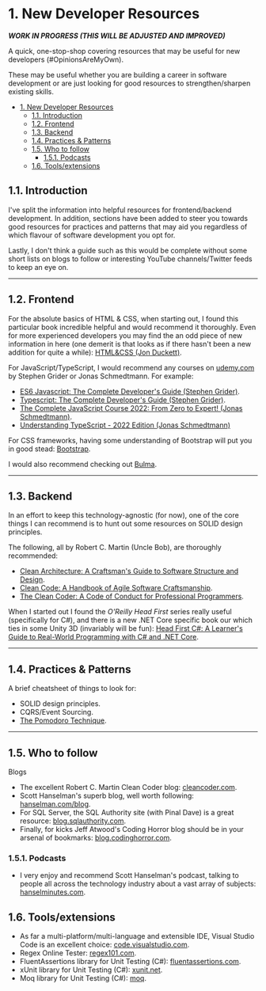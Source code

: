 # 1. New Developer Resources
  
***WORK IN PROGRESS (THIS WILL BE ADJUSTED AND IMPROVED)***

A quick, one-stop-shop covering resources that may be useful for new developers (#OpinionsAreMyOwn).

These may be useful whether you are building a career in software development or are just looking for good resources to strengthen/sharpen existing skills.

- [1. New Developer Resources](#1-new-developer-resources)
  - [1.1. Introduction](#11-introduction)
  - [1.2. Frontend](#12-frontend)
  - [1.3. Backend](#13-backend)
  - [1.4. Practices & Patterns](#14-practices--patterns)
  - [1.5. Who to follow](#15-who-to-follow)
    - [1.5.1. Podcasts](#151-podcasts)
  - [1.6. Tools/extensions](#16-toolsextensions)

## 1.1. Introduction

I've split the information into helpful resources for frontend/backend development. In addition, sections have been added to steer you towards good resources for practices and patterns that may aid you regardless of which flavour of software development you opt for.

Lastly, I don't think a guide such as this would be complete without some short lists on blogs to follow or interesting YouTube channels/Twitter feeds to keep an eye on.

---

## 1.2. Frontend

For the absolute basics of HTML & CSS, when starting out, I found this particular book incredible helpful and would recommend it thoroughly. Even for more experienced developers you may find the an odd piece of new information in here (one demerit is that looks as if there hasn't been a new addition for quite a while): [HTML&CSS (Jon Duckett)](https://www.htmlandcssbook.com/).

For JavaScript/TypeScript, I would recommend any courses on [udemy.com](https://www.udemy.com/) by Stephen Grider or Jonas Schmedtmann. For example:

- [ES6 Javascript: The Complete Developer's Guide (Stephen Grider)](https://www.udemy.com/course/javascript-es6-tutorial/).
- [Typescript: The Complete Developer's Guide (Stephen Grider)](https://www.udemy.com/course/typescript-the-complete-developers-guide/).
- [The Complete JavaScript Course 2022: From Zero to Expert! (Jonas Schmedtmann)](https://www.udemy.com/course/the-complete-javascript-course/).
- [Understanding TypeScript - 2022 Edition (Jonas Schmedtmann)](https://www.udemy.com/course/understanding-typescript/)

For CSS frameworks, having some understanding of Bootstrap will put you in good stead: [Bootstrap](https://getbootstrap.com/).

I would also recommend checking out [Bulma](https://bulma.io/).

---

## 1.3. Backend

In an effort to keep this technology-agnostic (for now), one of the core things I can recommend is to hunt out some resources on SOLID design principles.

The following, all by Robert C. Martin (Uncle Bob), are thoroughly recommended:

- [Clean Architecture: A Craftsman's Guide to Software Structure and Design](https://www.amazon.co.uk/Clean-Architecture-Craftsmans-Software-Structure/dp/0134494164).
- [Clean Code: A Handbook of Agile Software Craftsmanship](https://www.amazon.co.uk/Clean-Code-Handbook-Software-Craftsmanship/dp/0132350882/ref=pd_lpo_1?pd_rd_i=0132350882&psc=1).
- [The Clean Coder: A Code of Conduct for Professional Programmers](https://www.amazon.co.uk/Clean-Coder-Conduct-Professional-Programmers/dp/0137081073).

When I started out I found the *O'Reilly Head First* series really useful (specifically for C#), and there is a new .NET Core specific book our which ties in some Unity 3D (invariably will be fun): [Head First C#: A Learner's Guide to Real-World Programming with C# and .NET Core](https://www.amazon.com/_/dp/1491976705?tag=oreilly20-20). 

---

## 1.4. Practices & Patterns

A brief cheatsheet of things to look for:

- SOLID design principles.
- CQRS/Event Sourcing.
- [The Pomodoro Technique](https://francescocirillo.com/pages/pomodoro-technique).

---

## 1.5. Who to follow

Blogs

- The excellent Robert C. Martin Clean Coder blog: [cleancoder.com](https://blog.cleancoder.com/).
- Scott Hanselman's superb blog, well worth following: [hanselman.com/blog](https://www.hanselman.com/blog/).
- For SQL Server, the SQL Authority site (with Pinal Dave) is a great resource: [blog.sqlauthority.com](https://blog.sqlauthority.com/).
- Finally, for kicks Jeff Atwood's Coding Horror blog should be in your arsenal of bookmarks: [blog.codinghorror.com](https://blog.codinghorror.com/).

### 1.5.1. Podcasts

- I very enjoy and recommend Scott Hanselman's podcast, talking to people all across the technology industry about a vast array of subjects: [hanselminutes.com](https://hanselminutes.com/).

## 1.6. Tools/extensions

- As far a multi-platform/multi-language and extensible IDE, Visual Studio Code is an excellent choice: [code.visualstudio.com](https://code.visualstudio.com/).
- Regex Online Tester: [regex101.com](https://regex101.com/).
- FluentAssertions library for Unit Testing (C#): [fluentassertions.com](https://fluentassertions.com/introduction).
- xUnit library for Unit Testing (C#): [xunit.net](https://xunit.net/).
- Moq library for Unit Testing (C#): [moq](https://github.com/moq/moq4).
